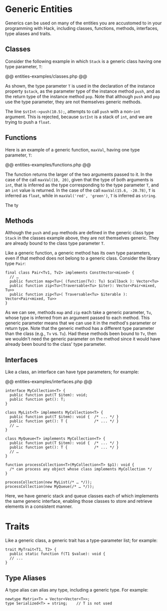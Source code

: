 # Generic Entities

Generics can be used on many of the entities you are accustomed to in your programming with Hack, including classes, functions, methods, interfaces, type aliases and traits.

## Classes

Consider the following example in which `Stack` is a generic class having one type parameter, `T`:

@@ entities-examples/classes.php @@

As shown, the type parameter `T` is used in the declaration of the instance property `$stack`, as the parameter type of the instance method `push`, and as the return type of the instance method `pop`. Note that although `push` and `pop` use the type parameter, they are not themselves generic methods. 

The line `$stInt->push(10.5);`, attempts to call `push` with a non-`int` argument. This is rejected, because `$stInt` is a stack of `int`, and we are trying to push a `float`.

## Functions

Here is an example of a generic function, `maxVal`, having one type parameter, `T`:

@@ entities-examples/functions.php @@

The function returns the larger of the two arguments passed to it. In the case of the call `maxVal(10, 20)`, given that the type of both arguments is `int`, that is inferred as the type corresponding to the type parameter `T`, and an `int` value is returned. In the case of the call `maxVal(15.6, -20.78)`, `T` is inferred as `float`, while in `maxVal('red', 'green')`, `T` is inferred as `string`.

The ty

## Methods

Although the `push` and `pop` methods are defined in the generic class type `Stack` in the classes example above, they are not themselves generic. They are already bound to the class type parameter `T`. 

Like a generic function, a generic method has its own type parameters, even if that method does not belong to a generic class. Consider the library type `Pair`:

```
final class Pair<Tv1, Tv2> implements ConstVector<mixed> {
  // …
  public function map<Tu>( (function(Tv): Tu) $callback ): Vector<Tu>
  public function zip<Tu>(Traversable<Tu> $iter): Vector<Pair<mixed, Tu>>
  public function zip<Tu>( Traversable<Tu> $iterable ): Vector<Pair<mixed, Tu>>
}
```
As we can see, methods `map` and `zip` each take a generic parameter, `Tu`, whose type is inferred from an argument passed to each method. This generic parameter means that we can use it in the method's parameter or return type. Note that the generic method has a different type parameter than the class (e.g., `Tv` vs. `Tu`). Had these methods been bound to `Tv`, then we wouldn't need the generic parameter on the method since it would have already been bound to the class' type parameter.

## Interfaces

Like a class, an interface can have type parameters; for example:

@@ entities-examples/interfaces.php @@

```hack
interface MyCollection<T> {
  public function put(T $item): void;
  public function get(): T;
}

class MyList<T> implements MyCollection<T> {
  public function put(T $item): void {  /* ... */ }
  public function get(): T {            /* ... */ }
  // …
}

class MyQueue<T> implements MyCollection<T> {
  public function put(T $item): void {  /* ... */ }
  public function get(): T {            /* ... */ }
  // …
}

function processCollection<T>(MyCollection<T> $p1): void {
  /* can process any object whose class implements MyCollection */
}

processCollection(new MyList(/* … */));
processCollection(new MyQueue(/* … */));
```

Here, we have generic stack and queue classes each of which implements the same generic interface, enabling those classes to store and retrieve elements in a consistent manner. 

# Traits

Like a generic class, a generic trait has a type-parameter list; for example:

```
trait MyTrait<T1, T2> {
  public static function f(T1 $value): void {
  // ...
}
```

## Type Aliases

A type alias can alias any type, including a generic type. For example:

```
newtype Matrix<T> = Vector<Vector<T>>;
type Serialized<T> = string;    // T is not used
```
